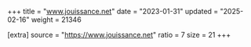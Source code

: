 +++
title = "www.jouissance.net"
date = "2023-01-31"
updated = "2025-02-16"
weight = 21346

[extra]
source = "https://www.jouissance.net"
ratio = 7
size = 21
+++
